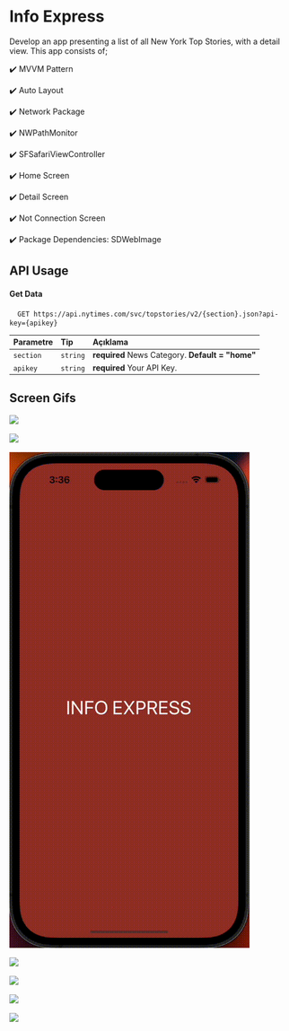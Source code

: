 # Info Express
Develop an app presenting a list of all New York Top Stories, with a detail view. 
This app consists of;

✔️ MVVM Pattern

✔️ Auto Layout 

✔️ Network Package

✔️ NWPathMonitor

✔️ SFSafariViewController

✔️ Home Screen

✔️ Detail Screen

✔️ Not Connection Screen

✔️ Package Dependencies: SDWebImage
## API Usage

#### Get Data

```http
  GET https://api.nytimes.com/svc/topstories/v2/{section}.json?api-key={apikey}
```

| Parametre | Tip     | Açıklama                |
| :-------- | :------- | :------------------------- |
| `section` | `string` | **required** News Category. **Default = "home"** |
| `apikey` | `string` | **required** Your API Key. |

## Screen Gifs

![](https://github.com/mertcan14/MertcanYaman_HW2/blob/main/Gifs/home.gif)

![](https://github.com/mertcan14/MertcanYaman_HW2/blob/main/Gifs/detail.gif)

![](https://github.com/mertcan14/MertcanYaman_HW2/blob/main/Gifs/notconnection.gif)

![](https://github.com/mertcan14/MertcanYaman_HW2/blob/main/Gifs/sections.gif)

![](https://github.com/mertcan14/MertcanYaman_HW2/blob/main/Gifs/landscapehome.gif)

![](https://github.com/mertcan14/MertcanYaman_HW2/blob/main/Gifs/landscapedetail.gif)

![](https://github.com/mertcan14/MertcanYaman_HW2/blob/main/Gifs/landscapesections.gif)
